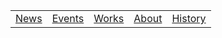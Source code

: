 |       |       |       |       |       |
| :---: | :---: | :---: | :---: | :---: |
| [News](index.html) | [Events](events.html) | [Works](works.html) | [About](about.html) | [History](history.html) |